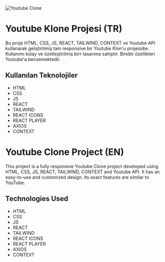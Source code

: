 <img src="./assets/img/animation.gif" alt="Youtube Clone">

# Youtube Klone Projesi (TR)

Bu proje HTML, CSS, JS, REACT, TAILWIND, CONTEXT ve Youtube API kullanarak geliştirilmiş tam responsive bir Youtube Klon'u projesidie. Kullanımı kolay ve özelleştirilmiş birr tasarıma sahiptir. Birebir özellikleri Youtube'a benzemektedir.

## Kullanılan Teknolojiler

- HTML
- CSS
- JS
- REACT
- TAILWIND
- REACT ICONS
- REACT PLAYER
- AXIOS
- CONTEXT

# Youtube Clone Project (EN)

This project is a fully responsive Youtube Clone project developed using HTML, CSS, JS, REACT, TAILWIND, CONTEXT and Youtube API. It has an easy-to-use and customized design. Its exact features are similar to YouTube.

## Technologies Used

- HTML
- CSS
- JS
- REACT
- TAILWIND
- REACT ICONS
- REACT PLAYER
- AXIOS
- CONTEXT